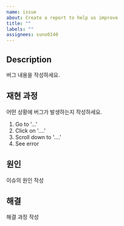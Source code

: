 ```yaml
---
name: issue
about: Create a report to help us improve
title: ""
labels: ""
assignees: suno0140
---
```


## Description

버그 내용을 작성하세요.

## 재현 과정

어떤 상황에 버그가 발생하는지 작성하세요.

1. Go to '...'
2. Click on '....'
3. Scroll down to '....'
4. See error

## 원인

이슈의 원인 작성

## 해결

해결 과정 작성
